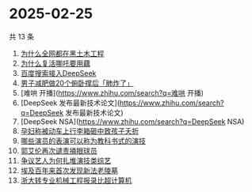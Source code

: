 # 2025-02-25

共 13 条

<!-- BEGIN ZHIHUSEARCH -->
<!-- 最后更新时间 Tue Feb 25 2025 12:17:00 GMT+0800 (China Standard Time) -->
1. [为什么全网都在黑土木工程](https://www.zhihu.com/search?q=为什么全网都在黑土木工程)
1. [为什么复活哪吒要用藕](https://www.zhihu.com/search?q=为什么复活哪吒要用藕)
1. [百度搜索接入DeepSeek](https://www.zhihu.com/search?q=百度搜索接入DeepSeek)
1. [男子减肥做20个俯卧撑后「肺炸了」](https://www.zhihu.com/search?q=男子减肥做20个俯卧撑后「肺炸了」)
1. [难哄 开播](https://www.zhihu.com/search?q=难哄 开播)
1. [DeepSeek 发布最新技术论文](https://www.zhihu.com/search?q=DeepSeek 发布最新技术论文)
1. [DeepSeek NSA](https://www.zhihu.com/search?q=DeepSeek NSA)
1. [孕妇称被动车上行李箱砸中致孩子夭折](https://www.zhihu.com/search?q=孕妇称被动车上行李箱砸中致孩子夭折)
1. [哪些演员的表演可以称为教科书式的演技](https://www.zhihu.com/search?q=哪些演员的表演可以称为教科书式的演技)
1. [郭艾伦再次谴责捅眼球员](https://www.zhihu.com/search?q=郭艾伦再次谴责捅眼球员)
1. [争议艺人为何扎堆演技类综艺](https://www.zhihu.com/search?q=争议艺人为何扎堆演技类综艺)
1. [埃及百年来首次发现新法老陵墓](https://www.zhihu.com/search?q=埃及百年来首次发现新法老陵墓)
1. [浙大转专业机械工程报录比超计算机](https://www.zhihu.com/search?q=浙大转专业机械工程报录比超计算机)
<!-- END ZHIHUSEARCH -->
